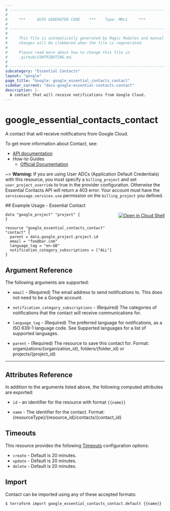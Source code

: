 ```yaml
---
# ----------------------------------------------------------------------------
#
#     ***     AUTO GENERATED CODE    ***    Type: MMv1     ***
#
# ----------------------------------------------------------------------------
#
#     This file is automatically generated by Magic Modules and manual
#     changes will be clobbered when the file is regenerated.
#
#     Please read more about how to change this file in
#     .github/CONTRIBUTING.md.
#
# ----------------------------------------------------------------------------
subcategory: "Essential Contacts"
layout: "google"
page_title: "Google: google_essential_contacts_contact"
sidebar_current: "docs-google-essential-contacts-contact"
description: |-
  A contact that will receive notifications from Google Cloud.
---
```


# google\_essential\_contacts\_contact

A contact that will receive notifications from Google Cloud.


To get more information about Contact, see:

* [API documentation](https://cloud.google.com/resource-manager/docs/reference/essentialcontacts/rest/v1/projects.contacts)
* How-to Guides
    * [Official Documentation](https://cloud.google.com/resource-manager/docs/managing-notification-contacts)

~> **Warning:** If you are using User ADCs (Application Default Credentials) with this resource,
you must specify a `billing_project` and set `user_project_override` to true 
in the provider configuration. Otherwise the Essential Contacts API will return a 403 error. 
Your account must have the `serviceusage.services.use` permission on the 
`billing_project` you defined.

<div class = "oics-button" style="float: right; margin: 0 0 -15px">
  <a href="https://console.cloud.google.com/cloudshell/open?cloudshell_git_repo=https%3A%2F%2Fgithub.com%2Fterraform-google-modules%2Fdocs-examples.git&cloudshell_working_dir=essential_contact&cloudshell_image=gcr.io%2Fgraphite-cloud-shell-images%2Fterraform%3Alatest&open_in_editor=main.tf&cloudshell_print=.%2Fmotd&cloudshell_tutorial=.%2Ftutorial.md" target="_blank">
    <img alt="Open in Cloud Shell" src="//gstatic.com/cloudssh/images/open-btn.svg" style="max-height: 44px; margin: 32px auto; max-width: 100%;">
  </a>
</div>
## Example Usage - Essential Contact


```hcl
data "google_project" "project" {
}

resource "google_essential_contacts_contact" "contact" {
  parent = data.google_project.project.id
  email = "foo@bar.com"
  language_tag = "en-GB"
  notification_category_subscriptions = ["ALL"]
}
```

## Argument Reference

The following arguments are supported:


* `email` -
  (Required)
  The email address to send notifications to. This does not need to be a Google account.

* `notification_category_subscriptions` -
  (Required)
  The categories of notifications that the contact will receive communications for.

* `language_tag` -
  (Required)
  The preferred language for notifications, as a ISO 639-1 language code. See Supported languages for a list of supported languages.

* `parent` -
  (Required)
  The resource to save this contact for. Format: organizations/{organization_id}, folders/{folder_id} or projects/{project_id}


- - -



## Attributes Reference

In addition to the arguments listed above, the following computed attributes are exported:

* `id` - an identifier for the resource with format `{{name}}`

* `name` -
  The identifier for the contact. Format: {resourceType}/{resource_id}/contacts/{contact_id}


## Timeouts

This resource provides the following
[Timeouts](/docs/configuration/resources.html#timeouts) configuration options:

- `create` - Default is 20 minutes.
- `update` - Default is 20 minutes.
- `delete` - Default is 20 minutes.

## Import


Contact can be imported using any of these accepted formats:

```
$ terraform import google_essential_contacts_contact.default {{name}}
```
